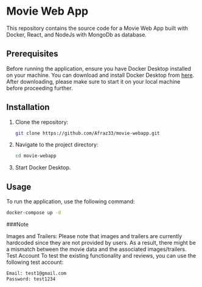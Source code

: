 # Movie Web App

This repository contains the source code for a Movie Web App built with Docker, React, and NodeJs with MongoDb as database.

## Prerequisites

Before running the application, ensure you have Docker Desktop installed on your machine. You can download and install Docker Desktop from [here](https://www.docker.com/products/docker-desktop).
After downloading, please make sure to start it on your local machine before proceeding further.

## Installation

1. Clone the repository:

    ```bash
    git clone https://github.com/Afraz33/movie-webapp.git
    ```

2. Navigate to the project directory:

    ```bash
    cd movie-webapp
    ```

3. Start Docker Desktop.

## Usage

To run the application, use the following command:

```bash
docker-compose up -d
```

###Note

Images and Trailers: Please note that images and trailers are currently hardcoded since they are not provided by users. As a result, there might be a mismatch between the movie data and the associated images/trailers.
Test Account
To test the existing functionality and reviews, you can use the following test account:

```bash
Email: test1@gmail.com
Password: test1234
```
